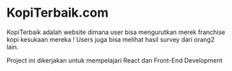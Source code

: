 # KopiTerbaik.com

KopiTerbaik adalah website dimana user bisa mengurutkan merek franchise kopi kesukaan mereka !
Users juga bisa melihat hasil survey dari orang2 lain.

Project ini dikerjakan untuk mempelajari React dan Front-End Development
